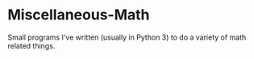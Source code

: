 # Miscellaneous-Math
Small programs I've written (usually in Python 3) to do a variety of math related things.
